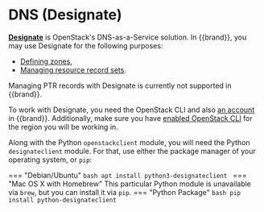 # DNS (Designate)

**[Designate](https://docs.openstack.org/designate/latest)** is OpenStack's DNS-as-a-Service solution.
In {{brand}}, you may use Designate for the following purposes:

* [Defining zones](zones.md),
* [Managing resource record sets](recordsets.md).

Managing PTR records with Designate is currently not supported in {{brand}}.

To work with Designate, you need the OpenStack CLI and also [an account](../../getting-started/create-account.md) in {{brand}}.
Additionally, make sure you have [enabled OpenStack CLI](../../getting-started/enable-openstack-cli.md) for the region you will be working in.

Along with the Python `openstackclient` module, you will need the Python `designateclient` module.
For that, use either the package manager of your operating system, or `pip`:

=== "Debian/Ubuntu"
    ```bash
    apt install python3-designateclient
    ```
=== "Mac OS X with Homebrew"
    This particular Python module is unavailable via `brew`, but you can install it via `pip`.
=== "Python Package"
    ```bash
    pip install python-designateclient
    ```
